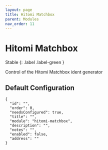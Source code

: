 ```yaml
---
layout: page
title: Hitomi Matchbox
parent: Modules
nav_order: 11
---
```


# Hitomi Matchbox

Stable
{: .label .label-green }

Control of the Hitomi Matchbox ident generator

## Default Configuration

```
{
  "id": "",
  "order": 0,
  "needsConfigured": true,
  "title": "",
  "module": "hitomi-matchbox",
  "description": "",
  "notes": "",
  "enabled": false,
  "address": ""
}
```
